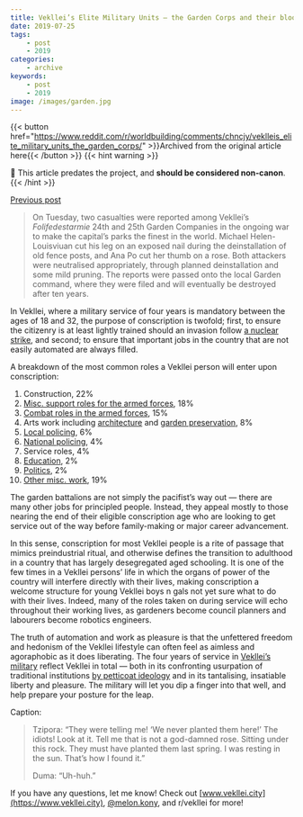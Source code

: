 ```yaml
---
title: Vekllei’s Elite Military Units — the Garden Corps and their bloody war against weeds
date: 2019-07-25
tags:
    - post
    - 2019
categories:
    - archive
keywords:
    - post
    - 2019
image: /images/garden.jpg
---
```

{{< button href="https://www.reddit.com/r/worldbuilding/comments/chncjy/veklleis_elite_military_units_the_garden_corps/" >}}Archived from the original article here{{< /button >}}
{{< hint warning >}}

🌺 This article predates the project, and **should be considered non-canon**.
{{< /hint >}}

[Previous post](https://www.reddit.com/r/worldbuilding/comments/c21zvo/hot_summers_in_the_arctic_and_newda_architecture/)

>On Tuesday, two casualties were reported among Vekllei’s *Folifedestarmie* 24th and 25th Garden Companies in the ongoing war to make the capital’s parks the finest in the world. Michael Helen-Louisviuan cut his leg on an exposed nail during the deinstallation of old fence posts, and Ana Po cut her thumb on a rose. Both attackers were neutralised appropriately, through planned deinstallation and some mild pruning. The reports were passed onto the local Garden command, where they were filed and will eventually be destroyed after ten years.

In Vekllei, where a military service of four years is mandatory between the ages of 18 and 32, the purpose of conscription is twofold; first, to ensure the citizenry is at least lightly trained should an invasion follow [a nuclear strike](https://www.reddit.com/r/worldbuilding/comments/auz580/the_forgotten_generation/), and second; to ensure that important jobs in the country that are not easily automated are always filled.

A breakdown of the most common roles a Vekllei person will enter upon conscription:

1. Construction, 22%
2. [Misc. support roles for the armed forces](https://www.reddit.com/r/worldbuilding/comments/aza940/the_sugarhouse_mountain_fortress/), 18%
3. [Combat roles in the armed forces](https://www.reddit.com/r/worldbuilding/comments/a64ahs/the_cosmojet/), 15%
4. Arts work including [architecture](https://www.reddit.com/r/worldbuilding/comments/c21zvo/hot_summers_in_the_arctic_and_newda_architecture/) and [garden preservation](https://www.reddit.com/r/worldbuilding/comments/a303t0/koka_parks_municipal_recreation/), 8%
5. [Local policing](https://www.reddit.com/r/worldbuilding/comments/amoznl/a_story_of_community_policing_and_sweet_militia/), 6%
6. [National policing](https://www.reddit.com/r/worldbuilding/comments/a7ltvy/the_suburban_constabulary/), 4%
7. Service roles, 4%
8. [Education](https://www.reddit.com/r/worldbuilding/comments/ab6m9p/on_childhood_and_modernity/), 2%
9. [Politics](https://www.reddit.com/r/worldbuilding/comments/blqcwl/utopia_the_participatory_economy_of_vekllei/), 2%
10. [Other misc. work](https://www.reddit.com/r/worldbuilding/comments/busvvn/catching_a_steam_locomotive_to_school/), 19%

The garden battalions are not simply the pacifist’s way out — there are many other jobs for principled people. Instead, they appeal mostly to those nearing the end of their eligible conscription age who are looking to get service out of the way before family-making or major career advancement.

In this sense, conscription for most Vekllei people is a rite of passage that mimics preindustrial ritual, and otherwise defines the transition to adulthood in a country that has largely desegregated aged schooling. It is one of the few times in a Vekllei persons’ life in which the organs of power of the country will interfere directly with their lives, making conscription a welcome structure for young Vekllei boys n gals not yet sure what to do with their lives. Indeed, many of the roles taken on during service will echo throughout their working lives, as gardeners become council planners and labourers become robotics engineers.

The truth of automation and work as pleasure is that the unfettered freedom and hedonism of the Vekllei lifestyle can often feel as aimless and agoraphobic as it does liberating. The four years of service in [Vekllei’s military](https://www.reddit.com/r/worldbuilding/comments/98trlw/allweather_combat_for_the_atomic_age/) reflect Vekllei in total — both in its confronting usurpation of traditional institutions [by petticoat ideology](https://www.reddit.com/r/worldbuilding/comments/blqcwl/utopia_the_participatory_economy_of_vekllei/) and in its tantalising, insatiable liberty and pleasure. The military will let you dip a finger into that well, and help prepare your posture for the leap.

Caption:

>Tzipora: “They were telling me! ‘We never planted them here!’ The idiots! Look at it. Tell me that is not a god-damned rose. Sitting under this rock. They must have planted them last spring. I was resting in the sun. That’s how I found it.”  
>  
>Duma: “Uh-huh.”

If you have any questions, let me know! Check out [www.vekllei.city](https://www.vekllei.city), [@melon.kony](https://www.instagram.com/melon.kony/), and r/vekllei for more!
